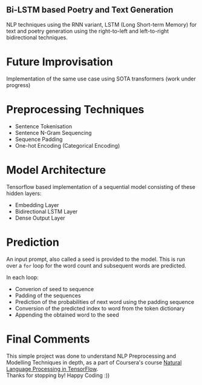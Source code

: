 ## Bi-LSTM based Poetry and Text Generation

NLP techniques using the RNN variant, LSTM (Long Short-term Memory) for text and poetry generation using the right-to-left and left-to-right bidirectional techniques.

# Future Improvisation
Implementation of the same use case using SOTA transformers (work under progress)

# Preprocessing Techniques
<ul>
  <li>Sentence Tokenisation</li>
  <li>Sentence N-Gram Sequencing</li>
  <li>Sequence Padding</li>
  <li>One-hot Encoding (Categorical Encoding)</li>
</ul>

# Model Architecture
Tensorflow based implementation of a sequential model consisting of these hidden layers:
<ul>
  <li>Embedding Layer</li>
  <li>Bidirectional LSTM Layer</li>
  <li>Dense Output Layer</li>
</ul>

# Prediction
An input prompt, also called a seed is provided to the model. This is run over a `for` loop for the word count and subsequent words are predicted. <br>

In each loop:
<ul>
  <li>Converion of seed to sequence</li>
  <li>Padding of the sequences</li>
  <li>Prediction of the probabilities of next word using the padding sequence</li>
  <li>Conversion of the predicted index to word from the token dictionary</li>
  <li>Appending the obtained word to the seed</li>
</ul>

# Final Comments
This simple project was done to understand NLP Preprocessing and Modelling Techniques in depth, as a part of Coursera's course <a href="https://www.coursera.org/learn/natural-language-processing-tensorflow">Natural Language Processing in TensorFlow</a>.
<br>
Thanks for stopping by! Happy Coding :))
